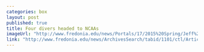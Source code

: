 ```yaml
---
categories: box
layout: post
published: true
title: Four divers headed to NCAAs
imageUrl: "http://www.fredonia.edu/news/Portals/17/2015%20Spring/Jeff%20Matter.JPG"
link: "http://www.fredonia.edu/news/ArchivesSearch/tabid/1101/ctl/ArticleView/mid/1878/articleId/5249/Four_Fredonia_divers_headed_to_nationals.aspx"
---
```




